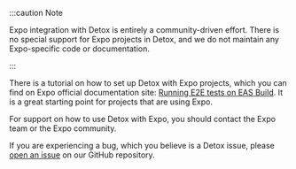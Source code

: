 
:::caution Note

Expo integration with Detox is entirely a community-driven effort.
There is no special support for Expo projects in Detox, and we do not maintain any Expo-specific code or documentation.

:::

There is a tutorial on how to set up Detox with Expo projects, which you can find on Expo official documentation site: [Running E2E tests on EAS Build]. It is a great starting point for projects that are using Expo.

For support on how to use Detox with Expo, you should contact the Expo team or the Expo community.

If you are experiencing a bug, which you believe is a Detox issue, please [open an issue] on our GitHub repository.

[open an issue]: https://github.com/wix/Detox/issues

[Running E2E tests on EAS Build]: https://docs.expo.dev/build-reference/e2e-tests/
